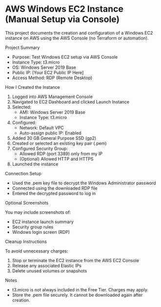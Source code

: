 # AWS Windows EC2 Instance (Manual Setup via Console)

This project documents the creation and configuration of a Windows EC2 instance on AWS using the AWS Console (no Terraform or automation).

Project Summary

- Purpose: Test Windows EC2 setup via AWS Console
- Instance Type: t3.micro
- OS: Windows Server 2019 Base
- Public IP: [Your EC2 Public IP Here]
- Access Method: RDP (Remote Desktop)

How I Created the Instance

1. Logged into AWS Management Console
2. Navigated to EC2 Dashboard and clicked Launch Instance
3. Selected:
   - AMI: Windows Server 2019 Base
   - Instance Type: t3.micro
4. Configured:
   - Network: Default VPC
   - Auto-assign public IP: Enabled
5. Added 30 GB General Purpose SSD (gp2)
6. Created or selected an existing key pair (.pem)
7. Configured Security Group:
   - Allowed RDP (port 3389) only from my IP
   - (Optional) Allowed HTTP and HTTPS
8. Launched the instance

Connection Setup

- Used the .pem key file to decrypt the Windows Administrator password
- Connected using the downloaded RDP file
- Entered the decrypted password to log in

Optional Screenshots

You may include screenshots of:
- EC2 instance launch summary
- Security group rules
- Windows login screen (RDP)

Cleanup Instructions

To avoid unnecessary charges:
1. Stop or terminate the EC2 instance from the AWS EC2 Console
2. Release any associated Elastic IPs
3. Delete unused volumes or snapshots

Notes

- t3.micro is not always included in the Free Tier. Charges may apply.
- Store the .pem file securely. It cannot be downloaded again after creation.
